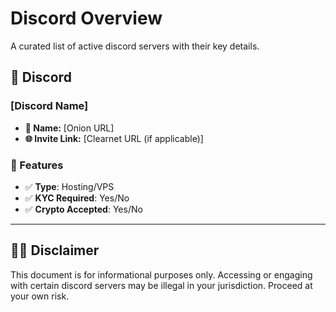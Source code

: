 # Discord Overview

A curated list of active discord servers with their key details.

## 📌 Discord

### [Discord Name]

- **🧅 Name:** [Onion URL]
- **🌐 Invite Link:** [Clearnet URL (if applicable)]
  
### 🛒 Features

- ✅ **Type**: Hosting/VPS
- ✅ **KYC Required**: Yes/No
- ✅ **Crypto Accepted**: Yes/No

---

## 🕵️‍♂️ Disclaimer
This document is for informational purposes only. Accessing or engaging with certain discord servers may be illegal in your jurisdiction. Proceed at your own risk.
